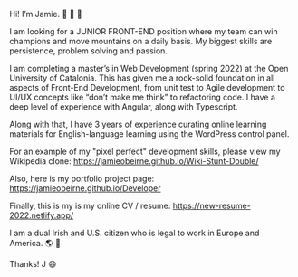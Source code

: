  

Hi! I’m Jamie.
👋  👋  👋   

I am looking for a JUNIOR FRONT-END position where my team can win champions and move mountains on a daily basis. My biggest skills are persistence, problem solving and passion.

I am completing a master’s in Web Development (spring 2022) at the Open University of Catalonia. This has given me a rock-solid foundation in all aspects of Front-End Development, from unit test to Agile development to UI/UX concepts like “don’t make me think” to refactoring code. I have a deep level of experience with Angular, along with Typescript.

Along with that, I have 3 years of experience curating online learning materials for English-language learning using the WordPress control panel.

For an example of my "pixel perfect" development skills, please view my Wikipedia clone:
https://jamieobeirne.github.io/Wiki-Stunt-Double/

Also, here is my portfolio project page: 
https://jamieobeirne.github.io/Developer

Finally, this is my is my online CV / resume: 
https://new-resume-2022.netlify.app/

I am a dual Irish and U.S. citizen who is legal to work in Europe and America. 
🌎  💫

Thanks! 
J
😄 


